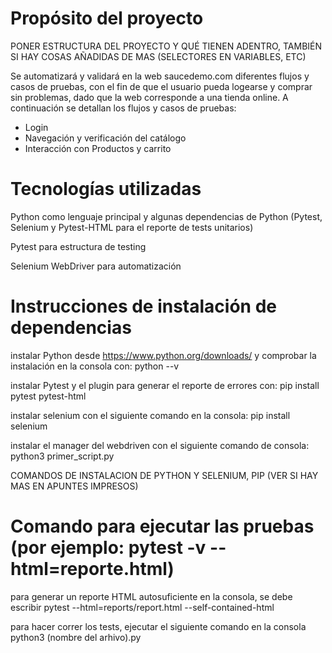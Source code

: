 # Propósito del proyecto

PONER ESTRUCTURA DEL PROYECTO Y QUÉ TIENEN ADENTRO, TAMBIÉN SI HAY COSAS AÑADIDAS DE MAS (SELECTORES EN VARIABLES, ETC)
 
Se automatizará y validará en la web saucedemo.com diferentes flujos y casos de pruebas, con el fin de que el usuario pueda logearse y comprar sin problemas, dado que la web corresponde a una tienda online. A continuación se detallan los flujos y casos de pruebas: 
- Login
- Navegación y verificación del catálogo 
- Interacción con Productos y carrito



# Tecnologías utilizadas

Python como lenguaje principal y algunas dependencias de Python (Pytest, Selenium y Pytest-HTML para el reporte de tests unitarios)

Pytest para estructura de testing

Selenium WebDriver para automatización


# Instrucciones de instalación de dependencias

instalar Python desde https://www.python.org/downloads/ y comprobar la instalación en la consola con: python --v 

instalar Pytest y el plugin para generar el reporte de errores con: pip install pytest pytest-html 

instalar selenium con el siguiente comando en la consola: pip install selenium

instalar el manager del webdriven con el siguiente comando de consola: python3 primer_script.py

COMANDOS DE INSTALACION DE PYTHON Y SELENIUM, PIP (VER SI HAY MAS EN APUNTES IMPRESOS)

# Comando para ejecutar las pruebas (por ejemplo: pytest -v --html=reporte.html)


para generar un reporte HTML autosuficiente en la consola, se debe escribir pytest --html=reports/report.html --self-contained-html 


para hacer correr los tests, ejecutar el siguiente comando en la consola python3 (nombre del arhivo).py